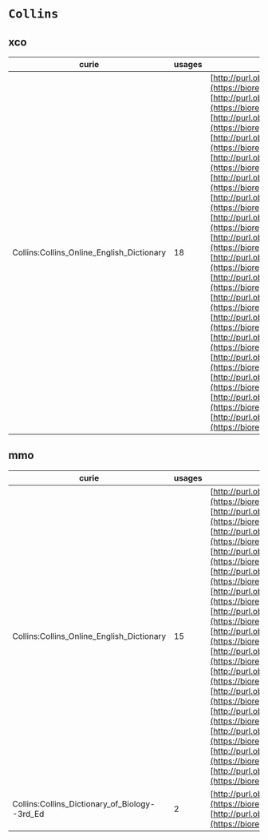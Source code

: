 # `Collins`

## xco

| curie                                     |   usages | nodes                                                                                                                                                                                                                                                                                                                                                                                                                                                                                                                                                                                                                                                                                                                                                                                                                                                                                                                                                                                                                                                                                                                                                                                                                                                                                                                                                                                                                                                                                                                                                                                                                                                                                                                                                                                                                                                                                                                                                                                                                                                                                                            |
|-------------------------------------------|----------|------------------------------------------------------------------------------------------------------------------------------------------------------------------------------------------------------------------------------------------------------------------------------------------------------------------------------------------------------------------------------------------------------------------------------------------------------------------------------------------------------------------------------------------------------------------------------------------------------------------------------------------------------------------------------------------------------------------------------------------------------------------------------------------------------------------------------------------------------------------------------------------------------------------------------------------------------------------------------------------------------------------------------------------------------------------------------------------------------------------------------------------------------------------------------------------------------------------------------------------------------------------------------------------------------------------------------------------------------------------------------------------------------------------------------------------------------------------------------------------------------------------------------------------------------------------------------------------------------------------------------------------------------------------------------------------------------------------------------------------------------------------------------------------------------------------------------------------------------------------------------------------------------------------------------------------------------------------------------------------------------------------------------------------------------------------------------------------------------------------|
| Collins:Collins_Online_English_Dictionary |       18 | [http://purl.obolibrary.org/obo/XCO:0000027](https://bioregistry.io/http://purl.obolibrary.org/obo/XCO:0000027), [http://purl.obolibrary.org/obo/XCO:0000053](https://bioregistry.io/http://purl.obolibrary.org/obo/XCO:0000053), [http://purl.obolibrary.org/obo/XCO:0000054](https://bioregistry.io/http://purl.obolibrary.org/obo/XCO:0000054), [http://purl.obolibrary.org/obo/XCO:0000088](https://bioregistry.io/http://purl.obolibrary.org/obo/XCO:0000088), [http://purl.obolibrary.org/obo/XCO:0000089](https://bioregistry.io/http://purl.obolibrary.org/obo/XCO:0000089), [http://purl.obolibrary.org/obo/XCO:0000117](https://bioregistry.io/http://purl.obolibrary.org/obo/XCO:0000117), [http://purl.obolibrary.org/obo/XCO:0000118](https://bioregistry.io/http://purl.obolibrary.org/obo/XCO:0000118), [http://purl.obolibrary.org/obo/XCO:0000258](https://bioregistry.io/http://purl.obolibrary.org/obo/XCO:0000258), [http://purl.obolibrary.org/obo/XCO:0000259](https://bioregistry.io/http://purl.obolibrary.org/obo/XCO:0000259), [http://purl.obolibrary.org/obo/XCO:0000261](https://bioregistry.io/http://purl.obolibrary.org/obo/XCO:0000261), [http://purl.obolibrary.org/obo/XCO:0000318](https://bioregistry.io/http://purl.obolibrary.org/obo/XCO:0000318), [http://purl.obolibrary.org/obo/XCO:0000338](https://bioregistry.io/http://purl.obolibrary.org/obo/XCO:0000338), [http://purl.obolibrary.org/obo/XCO:0000341](https://bioregistry.io/http://purl.obolibrary.org/obo/XCO:0000341), [http://purl.obolibrary.org/obo/XCO:0000342](https://bioregistry.io/http://purl.obolibrary.org/obo/XCO:0000342), [http://purl.obolibrary.org/obo/XCO:0000349](https://bioregistry.io/http://purl.obolibrary.org/obo/XCO:0000349), [http://purl.obolibrary.org/obo/XCO:0000350](https://bioregistry.io/http://purl.obolibrary.org/obo/XCO:0000350), [http://purl.obolibrary.org/obo/XCO:0000362](https://bioregistry.io/http://purl.obolibrary.org/obo/XCO:0000362), [http://purl.obolibrary.org/obo/XCO:0000490](https://bioregistry.io/http://purl.obolibrary.org/obo/XCO:0000490) |
## mmo

| curie                                         |   usages | nodes                                                                                                                                                                                                                                                                                                                                                                                                                                                                                                                                                                                                                                                                                                                                                                                                                                                                                                                                                                                                                                                                                                                                                                                                                                                                                                                                                                                                                                                                                                                                                                                                                                                                                                                                                         |
|-----------------------------------------------|----------|---------------------------------------------------------------------------------------------------------------------------------------------------------------------------------------------------------------------------------------------------------------------------------------------------------------------------------------------------------------------------------------------------------------------------------------------------------------------------------------------------------------------------------------------------------------------------------------------------------------------------------------------------------------------------------------------------------------------------------------------------------------------------------------------------------------------------------------------------------------------------------------------------------------------------------------------------------------------------------------------------------------------------------------------------------------------------------------------------------------------------------------------------------------------------------------------------------------------------------------------------------------------------------------------------------------------------------------------------------------------------------------------------------------------------------------------------------------------------------------------------------------------------------------------------------------------------------------------------------------------------------------------------------------------------------------------------------------------------------------------------------------|
| Collins:Collins_Online_English_Dictionary     |       15 | [http://purl.obolibrary.org/obo/MMO:0000153](https://bioregistry.io/http://purl.obolibrary.org/obo/MMO:0000153), [http://purl.obolibrary.org/obo/MMO:0000154](https://bioregistry.io/http://purl.obolibrary.org/obo/MMO:0000154), [http://purl.obolibrary.org/obo/MMO:0000171](https://bioregistry.io/http://purl.obolibrary.org/obo/MMO:0000171), [http://purl.obolibrary.org/obo/MMO:0000180](https://bioregistry.io/http://purl.obolibrary.org/obo/MMO:0000180), [http://purl.obolibrary.org/obo/MMO:0000181](https://bioregistry.io/http://purl.obolibrary.org/obo/MMO:0000181), [http://purl.obolibrary.org/obo/MMO:0000186](https://bioregistry.io/http://purl.obolibrary.org/obo/MMO:0000186), [http://purl.obolibrary.org/obo/MMO:0000187](https://bioregistry.io/http://purl.obolibrary.org/obo/MMO:0000187), [http://purl.obolibrary.org/obo/MMO:0000211](https://bioregistry.io/http://purl.obolibrary.org/obo/MMO:0000211), [http://purl.obolibrary.org/obo/MMO:0000414](https://bioregistry.io/http://purl.obolibrary.org/obo/MMO:0000414), [http://purl.obolibrary.org/obo/MMO:0000463](https://bioregistry.io/http://purl.obolibrary.org/obo/MMO:0000463), [http://purl.obolibrary.org/obo/MMO:0000464](https://bioregistry.io/http://purl.obolibrary.org/obo/MMO:0000464), [http://purl.obolibrary.org/obo/MMO:0000466](https://bioregistry.io/http://purl.obolibrary.org/obo/MMO:0000466), [http://purl.obolibrary.org/obo/MMO:0000479](https://bioregistry.io/http://purl.obolibrary.org/obo/MMO:0000479), [http://purl.obolibrary.org/obo/MMO:0000480](https://bioregistry.io/http://purl.obolibrary.org/obo/MMO:0000480), [http://purl.obolibrary.org/obo/MMO:0000494](https://bioregistry.io/http://purl.obolibrary.org/obo/MMO:0000494) |
| Collins:Collins_Dictionary_of_Biology--3rd_Ed |        2 | [http://purl.obolibrary.org/obo/MMO:0000640](https://bioregistry.io/http://purl.obolibrary.org/obo/MMO:0000640), [http://purl.obolibrary.org/obo/MMO:0000643](https://bioregistry.io/http://purl.obolibrary.org/obo/MMO:0000643)                                                                                                                                                                                                                                                                                                                                                                                                                                                                                                                                                                                                                                                                                                                                                                                                                                                                                                                                                                                                                                                                                                                                                                                                                                                                                                                                                                                                                                                                                                                              |
